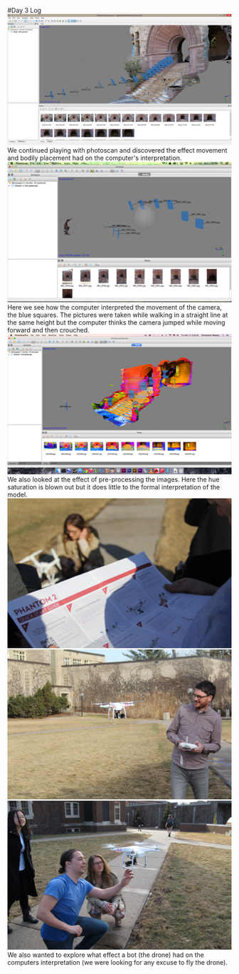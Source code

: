 #Day 3 Log
![IMAGE](processforschool/pils.jpg)
We continued playing with photoscan and discovered the effect movement and bodily placement had on the computer's interpretation.
![IMAGE](processforschool/path.png)
Here we see how the computer interpreted the movement of the camera, the blue squares. The pictures were taken while walking in a straight line at the same height but the computer thinks the camera jumped while moving forward and then crouched.
![IMAGE](processforschool/hue.png)
We also looked at the effect of pre-processing the images. Here the hue saturation is blown out but it does little to the formal interpretation of the model.
![IMAGE](processforschool/instructions.jpg)![IMAGE](processforschool/drone.jpg)![IMAGE](processforschool/dronephoto.jpg)
We also wanted to explore what effect a bot (the drone) had on the computers interpretation (we were looking for any excuse to fly the drone).